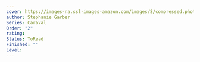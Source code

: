 ```yaml
---
cover: https://images-na.ssl-images-amazon.com/images/S/compressed.photo.goodreads.com/books/1506803153i/36329818.jpg
author: Stephanie Garber
Series: Caraval
Order: "2"
rating: 
Status: ToRead
Finished: ""
Level:
---
```








